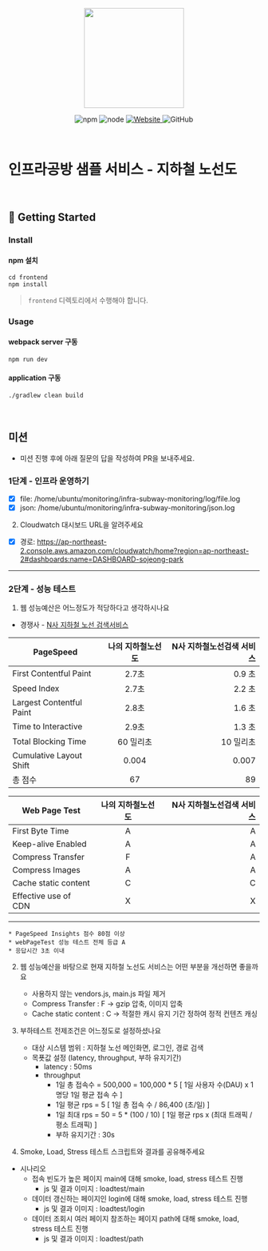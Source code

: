 <p align="center">
    <img width="200px;" src="https://raw.githubusercontent.com/woowacourse/atdd-subway-admin-frontend/master/images/main_logo.png"/>
</p>
<p align="center">
  <img alt="npm" src="https://img.shields.io/badge/npm-%3E%3D%205.5.0-blue">
  <img alt="node" src="https://img.shields.io/badge/node-%3E%3D%209.3.0-blue">
  <a href="https://edu.nextstep.camp/c/R89PYi5H" alt="nextstep atdd">
    <img alt="Website" src="https://img.shields.io/website?url=https%3A%2F%2Fedu.nextstep.camp%2Fc%2FR89PYi5H">
  </a>
  <img alt="GitHub" src="https://img.shields.io/github/license/next-step/atdd-subway-service">
</p>

<br>

# 인프라공방 샘플 서비스 - 지하철 노선도

<br>

## 🚀 Getting Started

### Install
#### npm 설치
```
cd frontend
npm install
```
> `frontend` 디렉토리에서 수행해야 합니다.

### Usage
#### webpack server 구동
```
npm run dev
```
#### application 구동
```
./gradlew clean build
```
<br>

## 미션

* 미션 진행 후에 아래 질문의 답을 작성하여 PR을 보내주세요.

### 1단계 - 인프라 운영하기
- [X] file: /home/ubuntu/monitoring/infra-subway-monitoring/log/file.log
- [X] json: /home/ubuntu/monitoring/infra-subway-monitoring/json.log

2. Cloudwatch 대시보드 URL을 알려주세요
- [X] 경로: https://ap-northeast-2.console.aws.amazon.com/cloudwatch/home?region=ap-northeast-2#dashboards:name=DASHBOARD-sojeong-park

---

### 2단계 - 성능 테스트
1. 웹 성능예산은 어느정도가 적당하다고 생각하시나요
* 경쟁사 - [N사 지하철 노선 검색서비스](https://m.map.naver.com/subway/subwayLine.naver?region=1000)

| PageSpeed | 나의 지하철노선도 | N사 지하철노선검색 서비스 |
|---|:---:|---:|
|First Contentful Paint|2.7초|  0.9 초  |
|Speed Index|2.7초|  2.2 초  |
|Largest Contentful Paint|2.8초|  1.6 초  |
|Time to Interactive|2.9초|  1.3 초  |
|Total Blocking Time|60 밀리초|  10 밀리초  |
|Cumulative Layout Shift|0.004|  0.007  |
|총 점수|67|  89  |

| Web Page Test  | 나의 지하철노선도 | N사 지하철노선검색 서비스 |
|---|:---:|---:|
| First Byte Time | A | A |
| Keep-alive Enabled | A | A|
| Compress Transfer | F |A|
| Compress Images | A |A|
| Cache static content | C | C |
| Effective use of CDN | X | X
---

    * PageSpeed Insights 점수 80점 이상
    * webPageTest 성능 테스트 전체 등급 A
    * 응답시간 3초 이내 
    
2. 웹 성능예산을 바탕으로 현재 지하철 노선도 서비스는 어떤 부분을 개선하면 좋을까요
   - 사용하지 않는 vendors.js, main.js 파일 제거 
   - Compress Transfer : F -> gzip 압축, 이미지 압축
   - Cache static content : C -> 적절한 캐시 유지 기간 정하여 정적 컨텐츠 캐싱
   

3. 부하테스트 전제조건은 어느정도로 설정하셨나요
   - 대상 시스템 범위 : 지하철 노선 메인화면, 로그인, 경로 검색
   - 목푯값 설정 (latency, throughput, 부하 유지기간)
     - latency : 50ms
     - throughput
         - 1일 총 접속수 = 500,000 = 100,000 * 5 [ 1일 사용자 수(DAU) x 1명당 1일 평균 접속 수 ]
         - 1일 평균 rps = 5 [ 1일 총 접속 수 / 86,400 (초/일) ]
         - 1일 최대 rps = 50 = 5 * (100 / 10) [ 1일 평균 rps x (최대 트래픽 / 평소 트래픽) ]
         - 부하 유지기간 : 30s
   

4. Smoke, Load, Stress 테스트 스크립트와 결과를 공유해주세요
 - 시나리오
   - 접속 빈도가 높은 페이지 main에 대해 smoke, load, stress 테스트 진행
      - js 및 결과 이미지 : loadtest/main
   - 데이터 갱신하는 페이지인 login에 대해 smoke, load, stress 테스트 진행
      - js 및 결과 이미지 : loadtest/login
   - 데이터 조회시 여러 페이지 참조하는 페이지 path에 대해 smoke, load, stress 테스트 진행
      - js 및 결과 이미지 : loadtest/path
